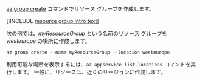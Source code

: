 [az group create](/cli/azure/group#az_group_create) コマンドでリソース グループを作成します。

[!INCLUDE [resource group intro text](resource-group.md)]

次の例では、*myResourceGroup* という名前のリソース グループを *westeurope* の場所に作成します。

```azurecli-interactive
az group create --name myResourceGroup --location westeurope
```

利用可能な場所を表示するには、`az appservice list-locations` コマンドを実行します。 一般に、リソースは、近くのリージョンに作成します。
